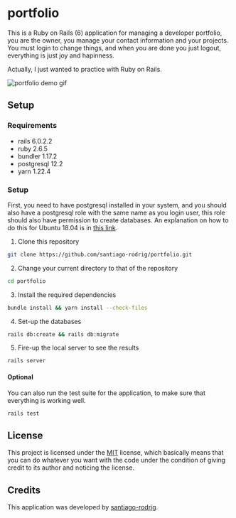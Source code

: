 # portfolio

This is a Ruby on Rails (6) application for managing a developer portfolio,
you are the owner, you manage your contact information and your projects. You
must login to change things, and when you are done you just logout, everything
is just joy and hapinness.

Actually, I just wanted to practice with Ruby on Rails.

![portfolio demo gif](./doc/demo.gif)

## Setup

### Requirements

- rails 6.0.2.2
- ruby 2.6.5
- bundler 1.17.2
- postgresql 12.2
- yarn 1.22.4

### Setup

First, you need to have postgresql installed in your system, and you should
also have a postgresql role with the same name as you login user, this role
should also have permission to create databases. An explanation on how to
do this for Ubuntu 18.04 is in
[this link](https://www.digitalocean.com/community/tutorials/how-to-use-postgresql-with-your-ruby-on-rails-application-on-ubuntu-18-04).

1. Clone this repository

```zsh
git clone https://github.com/santiago-rodrig/portfolio.git
```

2. Change your current directory to that of the repository

```zsh
cd portfolio
```

3. Install the required dependencies

```zsh
bundle install && yarn install --check-files
```

4. Set-up the databases

```zsh
rails db:create && rails db:migrate
```

5. Fire-up the local server to see the results

```zsh
rails server
```

#### Optional

You can also run the test suite for the application, to make sure that everything
is working well.

```zsh
rails test
```

## License

This project is licensed under the [MIT](./LICENSE) license, which
basically means that you can do whatever you want with the code under the
condition of giving credit to its author and noticing the license.

## Credits

This application was developed by
[santiago-rodrig](https://github.com/santiago-rodrig).
